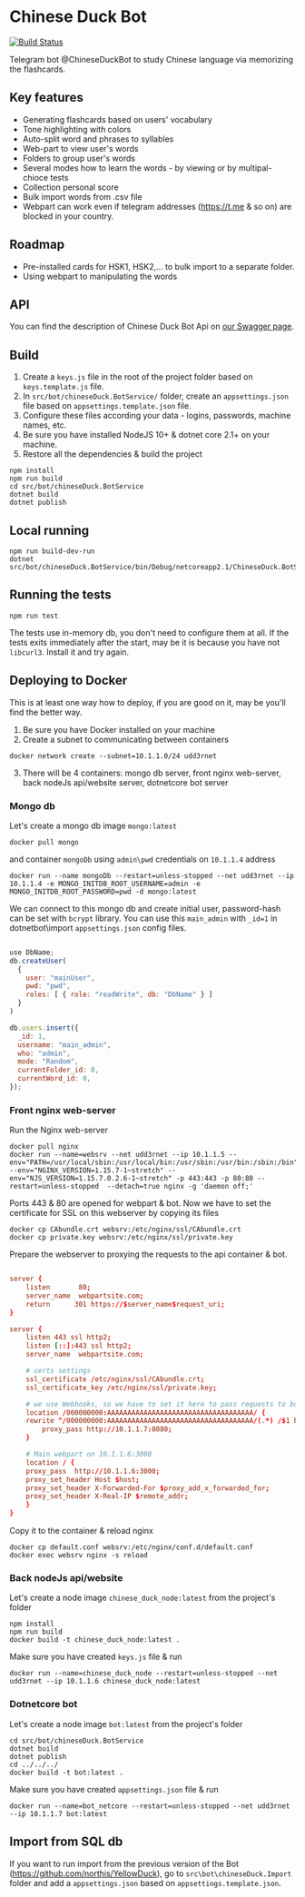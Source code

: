 # Chinese Duck Bot

[![Build Status](https://travis-ci.org/northis/chineseDuck.svg?branch=master)](https://travis-ci.org/northis/chineseDuck)

Telegram bot @ChineseDuckBot to study Chinese language via memorizing the flashcards.

## Key features

- Generating flashcards based on users' vocabulary
- Tone highlighting with colors
- Auto-split word and phrases to syllables
- Web-part to view user's words
- Folders to group user's words
- Several modes how to learn the words - by viewing or by multipal-chioce tests
- Collection personal score
- Bulk import words from .csv file
- Webpart can work even if telegram addresses (https://t.me & so on) are blocked in your country.

## Roadmap

- Pre-installed cards for HSK1, HSK2,... to bulk import to a separate folder.
- Using webpart to manipulating the words

## API

You can find the description of Chinese Duck Bot Api on [our Swagger page](https://app.swaggerhub.com/apis/northis/chineseDuckApi/1.1.1-oas3).

## Build

1. Create a `keys.js` file in the root of the project folder based on `keys.template.js` file.
2. In `src/bot/chineseDuck.BotService/` folder, create an `appsettings.json` file based on `appsettings.template.json` file.
3. Configure these files according your data - logins, passwords, machine names, etc.
4. Be sure you have installed NodeJS 10+ & dotnet core 2.1+ on your machine.
5. Restore all the dependencies & build the project

```
npm install
npm run build
cd src/bot/chineseDuck.BotService
dotnet build
dotnet publish
```

## Local running

```
npm run build-dev-run
dotnet src/bot/chineseDuck.BotService/bin/Debug/netcoreapp2.1/ChineseDuck.BotService.dll
```

## Running the tests

```
npm run test
```

The tests use in-memory db, you don't need to configure them at all. If the tests exits immediately after the start, may be it is because you have not `libcurl3`. Install it and try again.

## Deploying to Docker

This is at least one way how to deploy, if you are good on it, may be you'll find the better way.

1. Be sure you have Docker installed on your machine
2. Create a subnet to communicating between containers

```
docker network create --subnet=10.1.1.0/24 udd3rnet
```

3. There will be 4 containers: mongo db server, front nginx web-server, back nodeJs api/website server, dotnetcore bot server

### Mongo db

Let's create a mongo db image `mongo:latest`

```
docker pull mongo
```

and container `mongoDb` using `admin\pwd` credentials on `10.1.1.4` address

```
docker run --name mongoDb --restart=unless-stopped --net udd3rnet --ip 10.1.1.4 -e MONGO_INITDB_ROOT_USERNAME=admin -e MONGO_INITDB_ROOT_PASSWORD=pwd -d mongo:latest
```

We can connect to this mongo db and create initial user, password-hash can be set with `bcrypt` library.
You can use this `main_admin` with `_id=1` in dotnetbot\import `appsettings.json` config files.

```js

use DbName;
db.createUser(
  {
    user: "mainUser",
    pwd: "pwd",
    roles: [ { role: "readWrite", db: "DbName" } ]
  }
)

db.users.insert({
  _id: 1,
  username: "main_admin",
  who: "admin",
  mode: "Random",
  currentFolder_id: 0,
  currentWord_id: 0,
});

```

### Front nginx web-server

Run the Nginx web-server

```
docker pull nginx
docker run --name=websrv --net udd3rnet --ip 10.1.1.5 --env="PATH=/usr/local/sbin:/usr/local/bin:/usr/sbin:/usr/bin:/sbin:/bin" --env="NGINX_VERSION=1.15.7-1~stretch" --env="NJS_VERSION=1.15.7.0.2.6-1~stretch" -p 443:443 -p 80:80 --restart=unless-stopped  --detach=true nginx -g 'daemon off;'
```

Ports 443 & 80 are opened for webpart & bot.
Now we have to set the certificate for SSL on this webserver by copying its files

```
docker cp CAbundle.crt websrv:/etc/nginx/ssl/CAbundle.crt
docker cp private.key websrv:/etc/nginx/ssl/private.key
```

Prepare the webserver to proxying the requests to the api container & bot.

```conf

server {
    listen       80;
    server_name  webpartsite.com;
    return      301 https://$server_name$request_uri;
}

server {
    listen 443 ssl http2;
    listen [::]:443 ssl http2;
    server_name  webpartsite.com;

    # certs settings
    ssl_certificate /etc/nginx/ssl/CAbundle.crt;
    ssl_certificate_key /etc/nginx/ssl/private.key;

    # we use Webhooks, so we have to set it here to pass requests to bot on 10.1.1.7:8080
    location /000000000:AAAAAAAAAAAAAAAAAAAAAAAAAAAAAAAAAAAA/ {
	rewrite ^/000000000:AAAAAAAAAAAAAAAAAAAAAAAAAAAAAAAAAAAA/(.*) /$1 break;
        proxy_pass http://10.1.1.7:8080;
    }

    # Main webpart on 10.1.1.6:3000
    location / {
	proxy_pass  http://10.1.1.6:3000;
	proxy_set_header Host $host;
	proxy_set_header X-Forwarded-For $proxy_add_x_forwarded_for;
	proxy_set_header X-Real-IP $remote_addr;
    }
}
```

Copy it to the container & reload nginx

```
docker cp default.conf websrv:/etc/nginx/conf.d/default.conf
docker exec websrv nginx -s reload
```

### Back nodeJs api/website

Let's create a node image `chinese_duck_node:latest` from the project's folder

```
npm install
npm run build
docker build -t chinese_duck_node:latest .
```

Make sure you have created `keys.js` file & run

```
docker run --name=chinese_duck_node --restart=unless-stopped --net udd3rnet --ip 10.1.1.6 chinese_duck_node:latest
```

### Dotnetcore bot

Let's create a node image `bot:latest` from the project's folder

```
cd src/bot/chineseDuck.BotService
dotnet build
dotnet publish
cd ../../../
docker build -t bot:latest .
```

Make sure you have created `appsettings.json` file & run

```
docker run --name=bot_netcore --restart=unless-stopped --net udd3rnet --ip 10.1.1.7 bot:latest
```

## Import from SQL db

If you want to run import from the previous version of the Bot (https://github.com/northis/YellowDuck), go to `src\bot\chineseDuck.Import` folder and add a `appsettings.json` based on `appsettings.template.json`.
